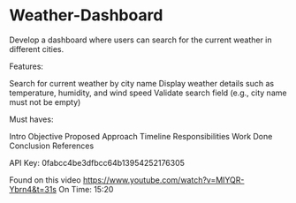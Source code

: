 # Weather-Dashboard
Develop a dashboard where users can search for the current weather in different cities.

Features:

Search for current weather by city name
Display weather details such as temperature, humidity, and wind speed
Validate search field (e.g., city name must not be empty)

Must haves:

Intro
Objective
Proposed Approach
Timeline
Responsibilities
Work Done
Conclusion
References


API Key:
0fabcc4be3dfbcc64b13954252176305

Found on this video 
https://www.youtube.com/watch?v=MIYQR-Ybrn4&t=31s
On Time: 15:20
